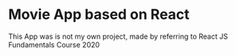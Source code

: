# Movie App based on React







This App was is not my own project, made by referring to React JS Fundamentals Course 2020


